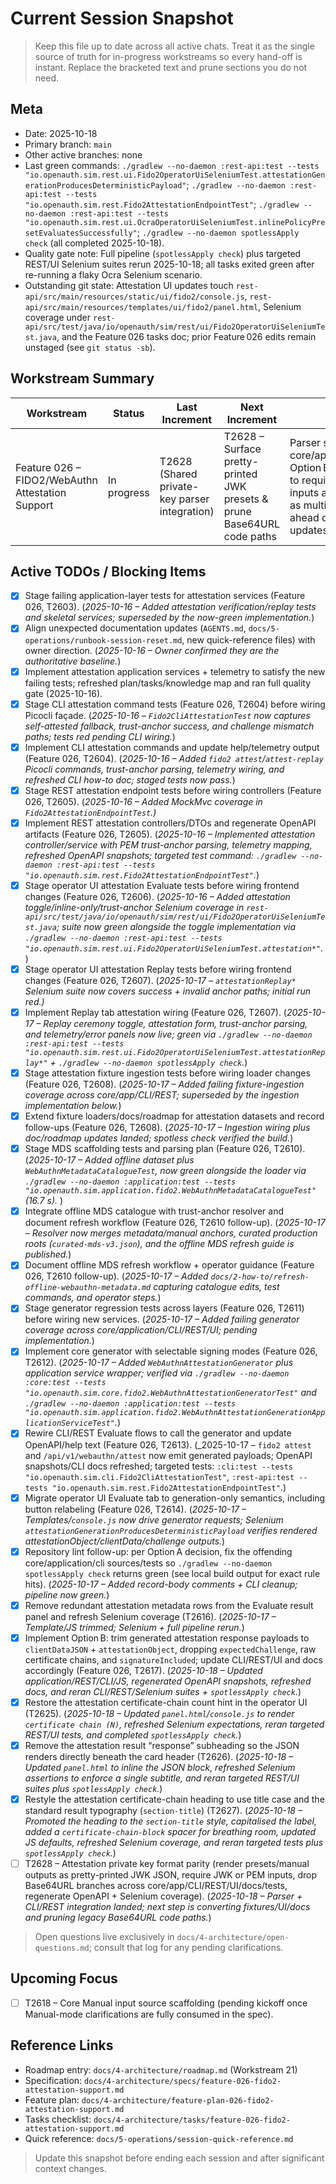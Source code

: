 # Current Session Snapshot

> Keep this file up to date across all active chats. Treat it as the single source of truth for in-progress workstreams so every hand-off is instant. Replace the bracketed text and prune sections you do not need.

## Meta
- Date: 2025-10-18
- Primary branch: `main`
- Other active branches: none
- Last green commands: `./gradlew --no-daemon :rest-api:test --tests "io.openauth.sim.rest.ui.Fido2OperatorUiSeleniumTest.attestationGenerationProducesDeterministicPayload"`; `./gradlew --no-daemon :rest-api:test --tests "io.openauth.sim.rest.Fido2AttestationEndpointTest"`; `./gradlew --no-daemon :rest-api:test --tests "io.openauth.sim.rest.ui.OcraOperatorUiSeleniumTest.inlinePolicyPresetEvaluatesSuccessfully"`; `./gradlew --no-daemon spotlessApply check` (all completed 2025-10-18).
- Quality gate note: Full pipeline (`spotlessApply check`) plus targeted REST/UI Selenium suites rerun 2025-10-18; all tasks exited green after re-running a flaky Ocra Selenium scenario.
- Outstanding git state: Attestation UI updates touch `rest-api/src/main/resources/static/ui/fido2/console.js`, `rest-api/src/main/resources/templates/ui/fido2/panel.html`, Selenium coverage under `rest-api/src/test/java/io/openauth/sim/rest/ui/Fido2OperatorUiSeleniumTest.java`, and the Feature 026 tasks doc; prior Feature 026 edits remain unstaged (see `git status -sb`).

## Workstream Summary
| Workstream | Status | Last Increment | Next Increment | Notes |
|------------|--------|----------------|----------------|-------|
| Feature 026 – FIDO2/WebAuthn Attestation Support | In progress | T2628 (Shared private-key parser integration) | T2628 – Surface pretty-printed JWK presets & prune Base64URL code paths | Parser shared across core/application/CLI/REST; Option B decisions locked to require JWK or PEM inputs and render presets as multi-line JWK JSON ahead of UI/docs/test updates. |

## Active TODOs / Blocking Items
- [x] Stage failing application-layer tests for attestation services (Feature 026, T2603). (_2025-10-16 – Added attestation verification/replay tests and skeletal services; superseded by the now-green implementation._)
- [x] Align unexpected documentation updates (`AGENTS.md`, `docs/5-operations/runbook-session-reset.md`, new quick-reference files) with owner direction. (_2025-10-16 – Owner confirmed they are the authoritative baseline._)
- [x] Implement attestation application services + telemetry to satisfy the new failing tests; refreshed plan/tasks/knowledge map and ran full quality gate (2025-10-16).
- [x] Stage CLI attestation command tests (Feature 026, T2604) before wiring Picocli façade. (_2025-10-16 – `Fido2CliAttestationTest` now captures self-attested fallback, trust-anchor success, and challenge mismatch paths; tests red pending CLI wiring._)
- [x] Implement CLI attestation commands and update help/telemetry output (Feature 026, T2604). (_2025-10-16 – Added `fido2 attest`/`attest-replay` Picocli commands, trust-anchor parsing, telemetry wiring, and refreshed CLI how-to doc; staged tests now pass._)
- [x] Stage REST attestation endpoint tests before wiring controllers (Feature 026, T2605). (_2025-10-16 – Added MockMvc coverage in `Fido2AttestationEndpointTest`.)_
- [x] Implement REST attestation controllers/DTOs and regenerate OpenAPI artifacts (Feature 026, T2605). (_2025-10-16 – Implemented attestation controller/service with PEM trust-anchor parsing, telemetry mapping, refreshed OpenAPI snapshots; targeted test command: `./gradlew --no-daemon :rest-api:test --tests "io.openauth.sim.rest.Fido2AttestationEndpointTest"`._)
- [x] Stage operator UI attestation Evaluate tests before wiring frontend changes (Feature 026, T2606). (_2025-10-16 – Added attestation toggle/inline-only/trust-anchor Selenium coverage in `rest-api/src/test/java/io/openauth/sim/rest/ui/Fido2OperatorUiSeleniumTest.java`; suite now green alongside the toggle implementation via `./gradlew --no-daemon :rest-api:test --tests "io.openauth.sim.rest.ui.Fido2OperatorUiSeleniumTest.attestation*"`._)
- [x] Stage operator UI attestation Replay tests before wiring frontend changes (Feature 026, T2607). (_2025-10-17 – `attestationReplay*` Selenium suite now covers success + invalid anchor paths; initial run red.)_
- [x] Implement Replay tab attestation wiring (Feature 026, T2607). (_2025-10-17 – Replay ceremony toggle, attestation form, trust-anchor parsing, and telemetry/error panels now live; green via `./gradlew --no-daemon :rest-api:test --tests "io.openauth.sim.rest.ui.Fido2OperatorUiSeleniumTest.attestationReplay*"` + `./gradlew --no-daemon spotlessApply check`._)
- [x] Stage attestation fixture ingestion tests before wiring loader changes (Feature 026, T2608). (_2025-10-17 – Added failing fixture-ingestion coverage across core/app/CLI/REST; superseded by the ingestion implementation below._)
- [x] Extend fixture loaders/docs/roadmap for attestation datasets and record follow-ups (Feature 026, T2608). (_2025-10-17 – Ingestion wiring plus doc/roadmap updates landed; spotless check verified the build._)
- [x] Stage MDS scaffolding tests and parsing plan (Feature 026, T2610). (_2025-10-17 – Added offline dataset plus `WebAuthnMetadataCatalogueTest`, now green alongside the loader via `./gradlew --no-daemon :application:test --tests "io.openauth.sim.application.fido2.WebAuthnMetadataCatalogueTest"` (16.7 s)._ )
- [x] Integrate offline MDS catalogue with trust-anchor resolver and document refresh workflow (Feature 026, T2610 follow-up). (_2025-10-17 – Resolver now merges metadata/manual anchors, curated production roots (`curated-mds-v3.json`), and the offline MDS refresh guide is published._)
- [x] Document offline MDS refresh workflow + operator guidance (Feature 026, T2610 follow-up). (_2025-10-17 – Added `docs/2-how-to/refresh-offline-webauthn-metadata.md` capturing catalogue edits, test commands, and operator steps._)
- [x] Stage generator regression tests across layers (Feature 026, T2611) before wiring new services. (_2025-10-17 – Added failing generator coverage across core/application/CLI/REST/UI; pending implementation._)
- [x] Implement core generator with selectable signing modes (Feature 026, T2612). (_2025-10-17 – Added `WebAuthnAttestationGenerator` plus application service wrapper; verified via `./gradlew --no-daemon :core:test --tests "io.openauth.sim.core.fido2.WebAuthnAttestationGeneratorTest"` and `./gradlew --no-daemon :application:test --tests "io.openauth.sim.application.fido2.WebAuthnAttestationGenerationApplicationServiceTest"`._)
- [x] Rewire CLI/REST Evaluate flows to call the generator and update OpenAPI/help text (Feature 026, T2613). (_2025-10-17 – `fido2 attest` and `/api/v1/webauthn/attest` now emit generated payloads; OpenAPI snapshots/CLI docs refreshed; targeted tests: `:cli:test --tests "io.openauth.sim.cli.Fido2CliAttestationTest"`, `:rest-api:test --tests "io.openauth.sim.rest.Fido2AttestationEndpointTest"`.)
- [x] Migrate operator UI Evaluate tab to generation-only semantics, including button relabeling (Feature 026, T2614). (_2025-10-17 – Templates/`console.js` now drive generator requests; Selenium `attestationGenerationProducesDeterministicPayload` verifies rendered attestationObject/clientData/challenge outputs._)
- [x] Repository lint follow-up: per Option A decision, fix the offending core/application/cli sources/tests so `./gradlew --no-daemon spotlessApply check` returns green (see local build output for exact rule hits). (_2025-10-17 – Added record-body comments + CLI cleanup; pipeline now green._)
- [x] Remove redundant attestation metadata rows from the Evaluate result panel and refresh Selenium coverage (T2616). (_2025-10-17 – Template/JS trimmed; Selenium + full pipeline rerun._)
- [x] Implement Option B: trim generated attestation response payloads to `clientDataJSON` + `attestationObject`, dropping `expectedChallenge`, raw certificate chains, and `signatureIncluded`; update CLI/REST/UI and docs accordingly (Feature 026, T2617). (_2025-10-18 – Updated application/REST/CLI/JS, regenerated OpenAPI snapshots, refreshed docs, and reran CLI/REST/Selenium suites + `spotlessApply check`._)
- [x] Restore the attestation certificate-chain count hint in the operator UI (T2625). (_2025-10-18 – Updated `panel.html`/`console.js` to render `certificate chain (N)`, refreshed Selenium expectations, reran targeted REST/UI tests, and completed `spotlessApply check`._)
- [x] Remove the attestation result “response” subheading so the JSON renders directly beneath the card header (T2626). (_2025-10-18 – Updated `panel.html` to inline the JSON block, refreshed Selenium assertions to enforce a single subtitle, and reran targeted REST/UI suites plus `spotlessApply check`._)
- [x] Restyle the attestation certificate-chain heading to use title case and the standard result typography (`section-title`) (T2627). (_2025-10-18 – Promoted the heading to the `section-title` style, capitalised the label, added a `certificate-chain-block` spacer for breathing room, updated JS defaults, refreshed Selenium coverage, and reran targeted tests plus `spotlessApply check`._)
- [ ] T2628 – Attestation private key format parity (render presets/manual outputs as pretty-printed JWK JSON, require JWK or PEM inputs, drop Base64URL branches across core/app/CLI/REST/UI/docs/tests, regenerate OpenAPI + Selenium coverage). (_2025-10-18 – Parser + CLI/REST integration landed; next step is converting fixtures/UI/docs and pruning legacy Base64URL code paths._)

> Open questions live exclusively in `docs/4-architecture/open-questions.md`; consult that log for any pending clarifications.

## Upcoming Focus
- [ ] T2618 – Core Manual input source scaffolding (pending kickoff once Manual-mode clarifications are fully consumed in the spec).

## Reference Links
- Roadmap entry: `docs/4-architecture/roadmap.md` (Workstream 21)
- Specification: `docs/4-architecture/specs/feature-026-fido2-attestation-support.md`
- Feature plan: `docs/4-architecture/feature-plan-026-fido2-attestation-support.md`
- Tasks checklist: `docs/4-architecture/tasks/feature-026-fido2-attestation-support.md`
- Quick reference: `docs/5-operations/session-quick-reference.md`

> Update this snapshot before ending each session and after significant context changes.
